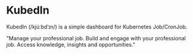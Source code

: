# KubedIn

KubedIn (/kjúːbdˈɪn/) is a simple dashboard for Kubernetes Job/CronJob.

"Manage your professional job. Build and engage with your professional job. Access knowledge, insights and opportunities."
